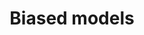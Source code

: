 ---
title: Biased models
description: Models which guide campaign resource allocations, such as partisanship or vote propensity models, may tend to under-represent minorities, young people, and other marginalized people. When they do, they tend to push campaigns away from reaching such people. As a consequence, these communities can feel un-appreciated and may not turn out or engage as much as they otherwise might have; worse still, their needs are not well-represented in government.
---
